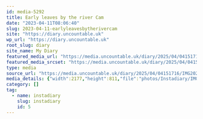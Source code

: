 ```yaml
---
id: media-5292
title: Early leaves by the river Cam
date: "2023-04-11T08:06:40"
slug: 2023-04-11-earlyleavesbytherivercam
site: "https://diary.uncountable.uk"
wp_url: "https://diary.uncountable.uk"
root_slug: diary
site_name: My Diary
featured_media_url: "https://media.uncountable.uk/diary/2025/04/04151716/IMG20230411090640-edited.webp"
featured_media_srcset: "https://media.uncountable.uk/diary/2025/04/04151716/IMG20230411090640-edited-300x112.webp 300w, https://media.uncountable.uk/diary/2025/04/04151716/IMG20230411090640-edited-1024x381.webp 1024w, https://media.uncountable.uk/diary/2025/04/04151716/IMG20230411090640-edited-150x150.webp 150w, https://media.uncountable.uk/diary/2025/04/04151716/IMG20230411090640-edited-640x238.webp 640w, https://media.uncountable.uk/diary/2025/04/04151716/IMG20230411090640-edited.webp 2177w"
type: media
source_url: "https://media.uncountable.uk/diary/2025/04/04151716/IMG20230411090640-edited.webp"
media_details: {"width":2177,"height":811,"file":"photos/Instadiary/IMG20230411090640-edited.webp","filesize":189950,"sizes":{"medium":{"file":"IMG20230411090640-edited-300x112.webp","width":300,"height":112,"filesize":12630,"mime_type":"image/webp","source_url":"https://media.uncountable.uk/diary/2025/04/04151716/IMG20230411090640-edited-300x112.webp"},"large":{"file":"IMG20230411090640-edited-1024x381.webp","width":1024,"height":381,"filesize":128456,"mime_type":"image/webp","source_url":"https://media.uncountable.uk/diary/2025/04/04151716/IMG20230411090640-edited-1024x381.webp"},"thumbnail":{"file":"IMG20230411090640-edited-150x150.webp","width":150,"height":150,"filesize":7808,"mime_type":"image/webp","source_url":"https://media.uncountable.uk/diary/2025/04/04151716/IMG20230411090640-edited-150x150.webp"},"mobwidth":{"file":"IMG20230411090640-edited-640x238.webp","width":640,"height":238,"filesize":54242,"mime_type":"image/webp","source_url":"https://media.uncountable.uk/diary/2025/04/04151716/IMG20230411090640-edited-640x238.webp"},"full":{"file":"IMG20230411090640-edited.webp","width":2177,"height":811,"mime_type":"image/webp","source_url":"https://media.uncountable.uk/diary/2025/04/04151716/IMG20230411090640-edited.webp"}},"image_meta":{"aperture":"0","credit":"","camera":"","caption":"","created_timestamp":"0","copyright":"","focal_length":"0","iso":"0","shutter_speed":"0","title":"","orientation":"0","keywords":[]}}
category: []
tag:
  - name: instadiary
    slug: instadiary
    id: 5
---
```


